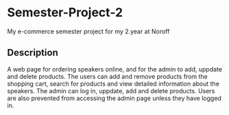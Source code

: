 # Semester-Project-2

My e-commerce semester project for my 2.year at Noroff

## Description
A web page for ordering speakers online, and for the admin to add, uppdate and delete products. 
The users can add and remove products from the shopping cart, 
search for products and view detailed information about the speakers.
The admin can log in, uppdate, add and delete products. Users are also prevented from accessing the admin page
unless they have logged in.
